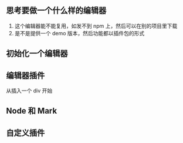 ## 思考要做一个什么样的编辑器

1. 这个编辑器能不能复用，如发不到 npm 上，然后可以在别的项目里下载
2. 是不是提供一个 demo 版本，然后功能都以插件包的形式

## 初始化一个编辑器

## 编辑器插件

从插入一个 div 开始

## Node 和 Mark

## 自定义插件
